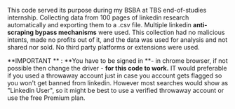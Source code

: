 This code served its purpose during my BSBA at TBS end-of-studies internship.
Collecting data from 100 pages of linkedin research automatically and exporting them to a .csv file.
Multiple linkedin **anti-scraping bypass mechanisms** were used.
This collection had no malicious intents, made no profits out of it, and the data was used for analysis and not shared nor sold.
No third party platforms or extensions were used.

**IMPORTANT ** : **You have to be signed in **- in chrome browser, if not possible then change the driver - **for this code to work.**
IT would preferable if you used a throwaway account just in case you account gets flagged so you won't get banned from linkedin. However most searches would show as "Linkedin User", so it might be best to use a verified throwaway account or use the free Premium plan.
